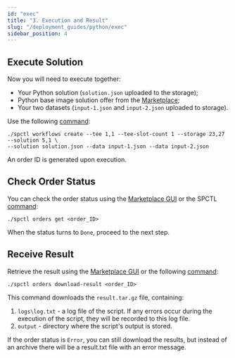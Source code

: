 ```yaml
---
id: "exec"
title: "3. Execution and Result"
slug: "/deployment_guides/python/exec"
sidebar_position: 4
---
```


## Execute Solution

Now you will need to execute together:

* Your Python solution (`solution.json` uploaded to the storage);
* Python base image solution offer from the [Marketplace](https://marketplace.superprotocol.com/solutions?offerId=5);
* Your two datasets (`input-1.json` and `input-2.json` uploaded to storage).

Use the following [command](/developers/cli_commands/workflows/create):

```
./spctl workflows create --tee 1,1 --tee-slot-count 1 --storage 23,27 --solution 5,1 \
--solution solution.json --data input-1.json --data input-2.json
```

An order ID is generated upon execution.

## Check Order Status

You can check the order status using the [Marketplace GUI](/developers/marketplace) or the SPCTL [command](/developers/cli_commands/orders/get):

```
./spctl orders get <order_ID>
```

When the status turns to `Done`, proceed to the next step.

## Receive Result

Retrieve the result using the [Marketplace GUI](/developers/marketplace) or the following [command](/developers/cli_commands/orders/download-result):

```
./spctl orders download-result <order_ID>
```

This command downloads the `result.tar.gz` file, containing:
1. `logs\log.txt` - a log file of the script. If any errors occur during the execution of the script, they will be recorded to this log file.
2. `output` - directory where the script's output is stored.

If the order status is `Error`, you can still download the results, but instead of an archive there will be a result.txt file with an error message.

